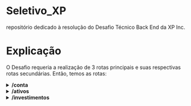 # Seletivo_XP
repositório dedicado à resolução do Desafio Técnico Back End da XP Inc.

# Explicação

O Desafio requeria a realização de 3 rotas principais e suas respectivas rotas secundárias.
Então, temos as rotas:

<details>
    <summary> <strong> /conta </strong> </summary> <br/>

**GET /conta/:codCliente** -> responsável por consultar o saldo do cliente especificado pelo ID:codCliente presente na url, retornando o seguinte objeto:<br/>
```javascript
        {
            "codCliente": 1,    // ID do cliente.
            "saldo": "1475.00"  // saldo do cliente 1.
        }
```

**POST /conta/saque** -> responsável por descontar um valor X do saldo do cliente, recebendo as informações necessárias pelo body:<br/>
```javascript
        {
            "codCliente": 2, // IDentificador do cliente no database.
            "valor": 74.90  // valor a ser descontado_sacado da conta 2.
        }
```

**POST /deposito**  -> responsável por depositar um valor X no saldo do cliente, recebendo as informações necessárias pelo body:
```javascript
        {
            "codCliente": 3, // IDentificador do cliente no database.
            "valor": 225.30  // valor a ser depositado na conta 3.
        }
```
</details>



<details>
    <summary> <strong> /ativos </strong> </summary> <br/></br>

**GET /ativos/:codAtivo** -> responsável por consultar todas as informações referentes ao ativo identificado na url. </br>
```javascript
        {
            "codAtivo": 65,  // IDentificador do ativo.
            "qtdeAtivo": 49, // quantidade do ativo 65 disponível para venda na corretora.
            "valor": "12.50" // preço de cada ação do ativo 65.
        }
```

**GET ativos/cliente/:codCliente** -> responsável por consulta todos os ativos que o cliente de ID X possui naquela corretora, retornando um array de objeto, como por exemplo:</br>
```javascript
        [
            {
                "codCliente": 1,
                "codAtivo": 65,
                "qtdeAtivo": 0,
                "valor": 12.50,
            },
            {
                "codCliente": 1,
                "codAtivo": 73,
                "qtdeAtivo": 10,
                "valor": 2.50
            }
        ]
```
</details>

<details>
    <summary> <strong> /investimentos </strong> </summary> <br/></br>

**POST /vender** -> responsável por vender X ativos de determinado cliente de acordo com sua carteira. Recebe o objeto:</br>
```javascript
        {
            "codCliente": 1, // conta do cliente que vai vender os ativos.
            "codAtivo": 65,  // código do ativo que será vendido.
            "qtdeAtivo": 9  // quantidade de ativos que será vendida.
        }
```

**POST /comprar** -> responsável por comprar X ações de ativo X por determinado cliente.<br/>
 ```javascript
        {
            "codCliente": 1,  // IDentificador do cliente que realiza a compra.
            "codAtivo": 65,   // IDentificador do ativo sendo comprado.
            "qtdeAtivo": 100  // quantidade de ativos a serem comprados.
        }
```
</details>
